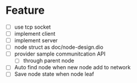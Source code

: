 # Feature
+ [ ] use tcp socket
+ [ ] implement client
+ [ ] implement server
+ [ ] node struct as doc/node-design.dio
+ [ ] provider sample communitcation API
  + [ ] through parent node
+ [ ] Auto find node when new node add to network
+ [ ] Save node state when node leaf